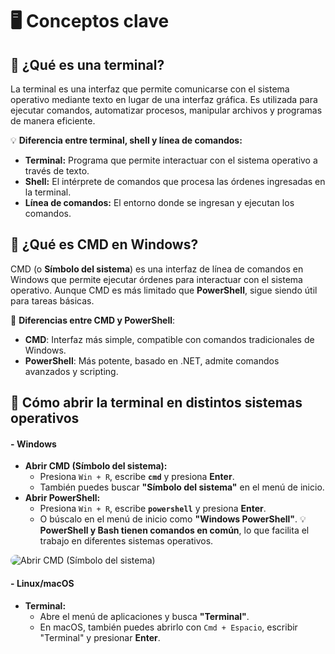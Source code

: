 # 🖥️ **Conceptos clave**
## 🔹 **¿Qué es una terminal?**

La terminal es una interfaz que permite comunicarse con el sistema operativo mediante texto en lugar de una interfaz gráfica. Es utilizada para ejecutar comandos, automatizar procesos, manipular archivos y programas de manera eficiente.

💡 **Diferencia entre terminal, shell y línea de comandos:**

- **Terminal:** Programa que permite interactuar con el sistema operativo a través de texto.
- **Shell:** El intérprete de comandos que procesa las órdenes ingresadas en la terminal.
- **Línea de comandos:** El entorno donde se ingresan y ejecutan los comandos.


## 🔹 **¿Qué es CMD en Windows?**

CMD (o **Símbolo del sistema**) es una interfaz de línea de comandos en Windows que permite ejecutar órdenes para interactuar con el sistema operativo. Aunque CMD es más limitado que **PowerShell**, sigue siendo útil para tareas básicas.

📌 **Diferencias entre CMD y PowerShell**:

- **CMD**: Interfaz más simple, compatible con comandos tradicionales de Windows.
- **PowerShell**: Más potente, basado en .NET, admite comandos avanzados y scripting.

## 🔹 **Cómo abrir la terminal en distintos sistemas operativos**

#### - **Windows**

- **Abrir CMD (Símbolo del sistema):**
  - Presiona `Win + R`, escribe **`cmd`** y presiona **Enter**.
  - También puedes buscar **"Símbolo del sistema"** en el menú de inicio.
- **Abrir PowerShell:**
  - Presiona `Win + R`, escribe **`powershell`** y presiona **Enter**.
  - O búscalo en el menú de inicio como **"Windows PowerShell"**.
    💡 **PowerShell y Bash tienen comandos en común**, lo que facilita el trabajo en diferentes sistemas operativos.

<img src="https://i.imgur.com/AWEizd9.png" alt="Abrir CMD (Símbolo del sistema)" style="border-radius: 1.1rem;">

#### - **Linux/macOS**

- **Terminal:**
  - Abre el menú de aplicaciones y busca **"Terminal"**.
  - En macOS, también puedes abrirlo con `Cmd + Espacio`, escribir "Terminal" y presionar **Enter**.